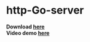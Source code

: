 <h1>http-Go-server</h1>
<strong>Download <a target="_blank" href="http://izanbf.es/http-go-server/http-go-server.zip">here</a></strong>
<br>
<strong>Video demo <a target="_blank" href="https://youtu.be/STln2duy3xk">here</a></strong>
